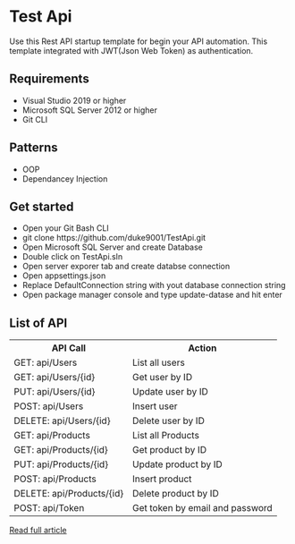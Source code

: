 <h1>Test Api</h1>
<p>Use this Rest API startup template for begin your API automation. This template integrated with JWT(Json Web Token) as authentication.</p>
<h2>Requirements</h2>
<ul>
<li>Visual Studio 2019 or higher</li>
<li>Microsoft SQL Server 2012 or higher</li>
<li>Git CLI</li>
</ul>
<h2>Patterns</h2>
<ul>
<li>OOP</li>
<li>Dependancey Injection</li>
</ul>
<h2>Get started</h2>
<ul>
<li>Open your Git Bash CLI</li>
<li>git clone https://github.com/duke9001/TestApi.git</li>
<li>Open Microsoft SQL Server and create Database</li>
<li>Double click on TestApi.sln</li>
<li>Open server exporer tab and create databse connection</li>
<li>Open appsettings.json</li>
<li>Replace DefaultConnection string with yout database connection string</li>
<li>Open package manager console and type update-datase and hit enter</li>
</ul>
<h2>List of API</h2>
 <table>		
     <tr>				
       <th>API Call</th>	
       <th>Action</th>
     </tr> 
     <tr>				
       <td>GET: api/Users</td>
       <td>List all users </td>
     </tr>  
  <tr>				
       <td>GET: api/Users/{id}</td>
       <td>Get user by ID</td>
     </tr>  
   <tr>				
       <td>PUT: api/Users/{id}</td>
       <td>Update user by ID</td>
     </tr>  
   <tr>				
       <td>POST: api/Users</td>
       <td>Insert user</td>
     </tr>  
   <tr>				
       <td>DELETE: api/Users/{id}</td>
       <td>Delete user by ID</td>
     </tr> 
  
  
   <tr>				
       <td>GET: api/Products</td>
       <td>List all Products</td>
     </tr>  
  <tr>				
       <td>GET: api/Products/{id}</td>
       <td>Get product by ID</td>
     </tr>  
   <tr>				
       <td>PUT: api/Products/{id}</td>
       <td>Update product by ID</td>
     </tr>  
   <tr>				
       <td>POST: api/Products</td>
       <td>Insert product</td>
     </tr>  
   <tr>				
       <td>DELETE: api/Products/{id}</td>
       <td>Delete product by ID</td>
     </tr> 
   <tr>				
       <td>POST: api/Token</td>
       <td>Get token by email and password</td>
     </tr> 
  
   </table>
<a href="test">Read full article</a>
